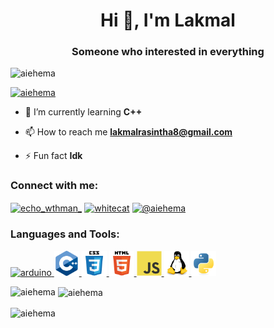 <h1 align="center">Hi 👋, I'm Lakmal</h1>
<h3 align="center">Someone who interested in everything</h3>

<p align="left"> <img src="https://komarev.com/ghpvc/?username=aiehema&label=Profile%20views&color=0e75b6&style=flat" alt="aiehema" /> </p>

<p align="left"> <a href="https://github.com/ryo-ma/github-profile-trophy"><img src="https://github-profile-trophy.vercel.app/?username=aiehema" alt="aiehema" /></a> </p>

- 🌱 I’m currently learning **C++**

- 📫 How to reach me **lakmalrasintha8@gmail.com**

- ⚡ Fun fact **Idk**

<h3 align="left">Connect with me:</h3>
<p align="left">
<a href="https://instagram.com/echo_wthman_" target="blank"><img align="center" src="https://raw.githubusercontent.com/rahuldkjain/github-profile-readme-generator/master/src/images/icons/Social/instagram.svg" alt="echo_wthman_" height="30" width="40" /></a>
<a href="https://www.youtube.com/c/whitecat" target="blank"><img align="center" src="https://raw.githubusercontent.com/rahuldkjain/github-profile-readme-generator/master/src/images/icons/Social/youtube.svg" alt="whitecat" height="30" width="40" /></a>
<a href="https://discord.gg/@aiehema" target="blank"><img align="center" src="https://raw.githubusercontent.com/rahuldkjain/github-profile-readme-generator/master/src/images/icons/Social/discord.svg" alt="@aiehema" height="30" width="40" /></a>
</p>

<h3 align="left">Languages and Tools:</h3>
<p align="left"> <a href="https://www.arduino.cc/" target="_blank" rel="noreferrer"> <img src="https://cdn.worldvectorlogo.com/logos/arduino-1.svg" alt="arduino" width="40" height="40"/> </a> <a href="https://www.w3schools.com/cpp/" target="_blank" rel="noreferrer"> <img src="https://raw.githubusercontent.com/devicons/devicon/master/icons/cplusplus/cplusplus-original.svg" alt="cplusplus" width="40" height="40"/> </a> <a href="https://www.w3schools.com/css/" target="_blank" rel="noreferrer"> <img src="https://raw.githubusercontent.com/devicons/devicon/master/icons/css3/css3-original-wordmark.svg" alt="css3" width="40" height="40"/> </a> <a href="https://www.w3.org/html/" target="_blank" rel="noreferrer"> <img src="https://raw.githubusercontent.com/devicons/devicon/master/icons/html5/html5-original-wordmark.svg" alt="html5" width="40" height="40"/> </a> <a href="https://developer.mozilla.org/en-US/docs/Web/JavaScript" target="_blank" rel="noreferrer"> <img src="https://raw.githubusercontent.com/devicons/devicon/master/icons/javascript/javascript-original.svg" alt="javascript" width="40" height="40"/> </a> <a href="https://www.linux.org/" target="_blank" rel="noreferrer"> <img src="https://raw.githubusercontent.com/devicons/devicon/master/icons/linux/linux-original.svg" alt="linux" width="40" height="40"/> </a> <a href="https://www.python.org" target="_blank" rel="noreferrer"> <img src="https://raw.githubusercontent.com/devicons/devicon/master/icons/python/python-original.svg" alt="python" width="40" height="40"/> </a> </p>

<p><img align="left" src="https://github-readme-stats.vercel.app/api/top-langs?username=aiehema&show_icons=true&locale=en&layout=compact" alt="aiehema" /></p>

<p>&nbsp;<img align="center" src="https://github-readme-stats.vercel.app/api?username=aiehema&show_icons=true&locale=en" alt="aiehema" /></p>

<p><img align="center" src="https://github-readme-streak-stats.herokuapp.com/?user=aiehema&" alt="aiehema" /></p>

